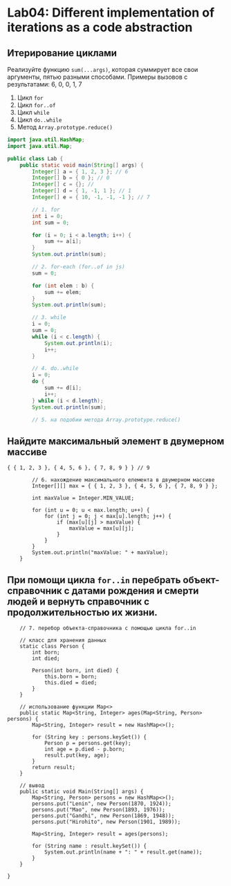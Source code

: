 # Lab04: Different implementation of iterations as a code abstraction
## Итерирование циклами

Реализуйте функцию `sum(...args)`, которая суммирует все свои аргументы, пятью
разными способами. Примеры вызовов с результатами: 6, 0, 0, 1, 7

1. Цикл `for`
2. Цикл `for..of`
3. Цикл `while`
4. Цикл `do..while`
5. Метод `Array.prototype.reduce()`

```java
import java.util.HashMap;
import java.util.Map;

public class Lab {
    public static void main(String[] args) {
        Integer[] a = { 1, 2, 3 }; // 6
        Integer[] b = { 0 }; // 0
        Integer[] c = {}; // 
        Integer[] d = { 1, -1, 1 }; // 1
        Integer[] e = { 10, -1, -1, -1 }; // 7

        // 1. for
        int i = 0;
        int sum = 0;

        for (i = 0; i < a.length; i++) {
            sum += a[i];
        }
        System.out.println(sum);

        // 2. for-each (for..of in js)
        sum = 0;

        for (int elem : b) {
            sum += elem;
        }
        System.out.println(sum);

        // 3. while
        i = 0;
        sum = 0;
        while (i < c.length) {
            System.out.println(i);
            i++;
        }

        // 4. do..while
        i = 0;
        do {
            sum += d[i];
            i++;
        } while (i < d.length);
        System.out.println(sum);

        // 5. на подобии метода Array.prototype.reduce()
```
## Найдите максимальный элемент в двумерном массиве
```
{ { 1, 2, 3 }, { 4, 5, 6 }, { 7, 8, 9 } } // 9
```

```
        // 6. нахождение максимального елемента в двумерном массиве
        Integer[][] max = { { 1, 2, 3 }, { 4, 5, 6 }, { 7, 8, 9 } };

        int maxValue = Integer.MIN_VALUE;

        for (int u = 0; u < max.length; u++) {
            for (int j = 0; j < max[u].length; j++) {
                if (max[u][j] > maxValue) {
                    maxValue = max[u][j];
                }
            }
        }
        System.out.println("maxValue: " + maxValue);
    }
```
## При помощи цикла `for..in` перебрать объект-справочник с датами рождения и смерти людей и вернуть справочник с продолжительностью их жизни.
```
    // 7. перебор объекта-справочника с помощью цикла for..in

    // класс для хранения данных
    static class Person {
        int born;
        int died;

        Person(int born, int died) {
            this.born = born;
            this.died = died;
        }
    }

    // использование функции Map<>
    public static Map<String, Integer> ages(Map<String, Person> persons) {
        Map<String, Integer> result = new HashMap<>();

        for (String key : persons.keySet()) {
            Person p = persons.get(key);
            int age = p.died - p.born;
            result.put(key, age);
        }
        return result;
    }

    // вывод
    public static void Main(String[] args) {
        Map<String, Person> persons = new HashMap<>();
        persons.put("Lenin", new Person(1870, 1924));
        persons.put("Mao", new Person(1893, 1976));
        persons.put("Gandhi", new Person(1869, 1948));
        persons.put("Hirohito", new Person(1901, 1989));

        Map<String, Integer> result = ages(persons);

        for (String name : result.keySet()) {
            System.out.println(name + ": " + result.get(name));
        }
    }

}
```
